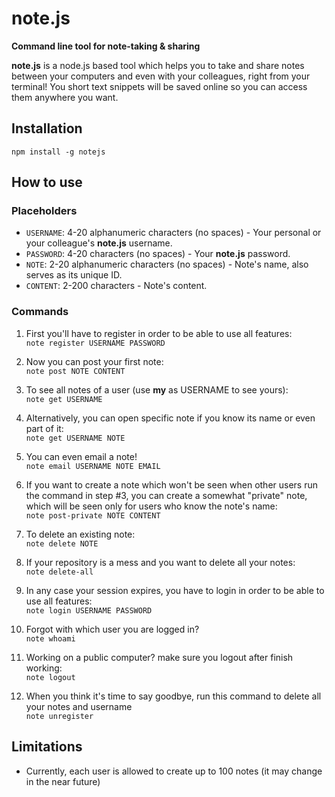 # note.js
**Command line tool for note-taking & sharing**  

**note.js** is a node.js based tool which helps you to take and share notes between your computers and even with your colleagues, right from your terminal!
You short text snippets will be saved online so you can access them anywhere you want.

## Installation
`npm install -g notejs`

## How to use
### Placeholders
* `USERNAME`: 4-20 alphanumeric characters (no spaces) - Your personal or your colleague's **note.js** username.
* `PASSWORD`: 4-20 characters (no spaces) - Your **note.js** password.
* `NOTE`: 2-20 alphanumeric characters (no spaces) - Note's name, also serves as its unique ID.
* `CONTENT`: 2-200 characters - Note's content.

### Commands
1. First you'll have to register in order to be able to use all features:  
`note register USERNAME PASSWORD`

2. Now you can post your first note:  
`note post NOTE CONTENT`

3. To see all notes of a user (use **my** as USERNAME to see yours):  
`note get USERNAME`

4. Alternatively, you can open specific note if you know its name or even part of it:  
`note get USERNAME NOTE`

5. You can even email a note!  
`note email USERNAME NOTE EMAIL`

6. If you want to create a note which won't be seen when other users run the command in step #3, you can create 
 a somewhat "private" note, which will be seen only for users who know the note's name:  
`note post-private NOTE CONTENT`

7. To delete an existing note:  
`note delete NOTE`

8. If your repository is a mess and you want to delete all your notes:  
`note delete-all`

9. In any case your session expires, you have to login in order to be able to use all features:  
`note login USERNAME PASSWORD`

10. Forgot with which user you are logged in?  
`note whoami`

11. Working on a public computer? make sure you logout after finish working:  
`note logout`

12. When you think it's time to say goodbye, run this command to delete all your notes and username  
`note unregister`

## Limitations
* Currently, each user is allowed to create up to 100 notes (it may change in the near future)